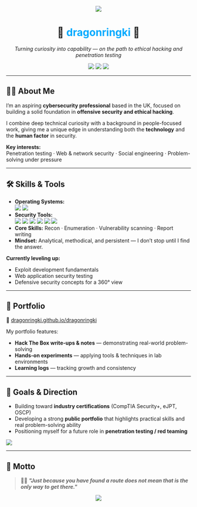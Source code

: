 <p align="center">
  <img src="https://capsule-render.vercel.app/api?type=rect&color=111111,00aaff&height=10&section=header"/>
</p>

<h1 align="center">
  👾 <span style="color:#00aaff;">dragonringki</span> 👾
</h1>
<p align="center"><em>Turning curiosity into capability — on the path to ethical hacking and penetration testing</em></p>

<p align="center">
  <img src="https://img.shields.io/badge/Cybersecurity-Enthusiast-00aaff?style=flat-square&logo=hackthebox&logoColor=white" />
  <img src="https://img.shields.io/badge/Location-UK-111111?style=flat-square" />
  <img src="https://img.shields.io/badge/Status-Lifelong%20Learner-111111?style=flat-square" />
</p>

---

## 🧑‍💻 About Me

I’m an aspiring **cybersecurity professional** based in the UK, focused on building a solid foundation in **offensive security and ethical hacking**.

I combine deep technical curiosity with a background in people-focused work, giving me a unique edge in understanding both the **technology** and the **human factor** in security.

**Key interests:**  
Penetration testing · Web & network security · Social engineering · Problem-solving under pressure

---

## 🛠️ Skills & Tools

- **Operating Systems:**  
  <img src="https://img.shields.io/badge/Linux-111111?style=flat&logo=linux&logoColor=white" /> <img src="https://img.shields.io/badge/Windows-00aaff?style=flat&logo=windows95&logoColor=white" />
- **Security Tools:**  
  <img src="https://img.shields.io/badge/Nmap-005f87?style=flat-square&logo=gnu-bash&logoColor=white" /> 
  <img src="https://img.shields.io/badge/Burp%20Suite-1A1A1A?style=flat-square&logo=burpsuite&logoColor=orange" /> 
  <img src="https://img.shields.io/badge/Hydra-00aaff?style=flat-square" />
  <img src="https://img.shields.io/badge/Gobuster-111111?style=flat-square" />
  <img src="https://img.shields.io/badge/Wireshark-0077AA?style=flat-square&logo=wireshark&logoColor=white" />
  <img src="https://img.shields.io/badge/Metasploit-111111?style=flat-square" />
- **Core Skills:** Recon · Enumeration · Vulnerability scanning · Report writing  
- **Mindset:** Analytical, methodical, and persistent — I don’t stop until I find the answer.

**Currently leveling up:**  
- Exploit development fundamentals  
- Web application security testing  
- Defensive security concepts for a 360° view

---

## 📂 Portfolio

🔗 [dragonringki.github.io/dragonringki](https://dragonringki.github.io/dragonringki)

My portfolio features:  
- **Hack The Box write-ups & notes** — demonstrating real-world problem-solving  
- **Hands-on experiments** — applying tools & techniques in lab environments  
- **Learning logs** — tracking growth and consistency

---

## 🎯 Goals & Direction

- Building toward **industry certifications** (CompTIA Security+, eJPT, OSCP)
- Developing a strong **public portfolio** that highlights practical skills and real problem-solving ability
- Positioning myself for a future role in **penetration testing / red teaming**

<p>
  <img src="https://img.shields.io/badge/Certs%20in%20Progress-CompTIA%20Security%2B%20|%20eJPT%20|%20OSCP-00aaff?style=for-the-badge" />
</p>

---

## 💬 Motto

> 🖤💙 <strong><em>"Just because you have found a route does not mean that is the only way to get there."</em></strong>

<p align="center">
  <img src="https://capsule-render.vercel.app/api?type=rect&color=111111,00aaff&height=10&section=footer"/>
</p>
